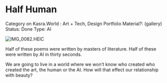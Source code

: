 # Half Human

Category on Kasra.World : Art + Tech, Design
Portfolio Material?: (gallery)
Status: Done
Type: AI

![IMG_0082.HEIC](IMG_0082.heic)

Half of these poems were written by masters of literature.
Half of these were written by AI in thirty seconds.

We are going to live in a world where we won’t know who created who created the art, the human or the AI.
How will that effect our relationship with beauty?